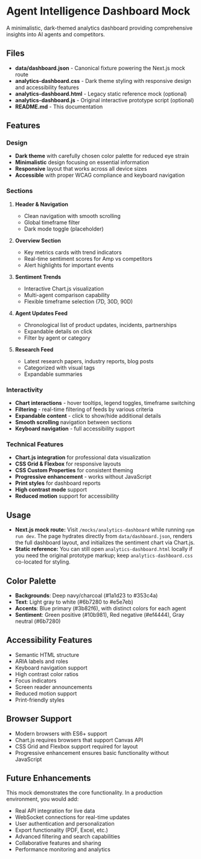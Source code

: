 # Agent Intelligence Dashboard Mock

A minimalistic, dark-themed analytics dashboard providing comprehensive insights into AI agents and competitors.

## Files

- **data/dashboard.json** - Canonical fixture powering the Next.js mock route
- **analytics-dashboard.css** - Dark theme styling with responsive design and accessibility features
- **analytics-dashboard.html** - Legacy static reference mock (optional)
- **analytics-dashboard.js** - Original interactive prototype script (optional)
- **README.md** - This documentation

## Features

### Design
- **Dark theme** with carefully chosen color palette for reduced eye strain
- **Minimalistic** design focusing on essential information
- **Responsive** layout that works across all device sizes
- **Accessible** with proper WCAG compliance and keyboard navigation

### Sections

1. **Header & Navigation**
   - Clean navigation with smooth scrolling
   - Global timeframe filter
   - Dark mode toggle (placeholder)

2. **Overview Section**
   - Key metrics cards with trend indicators
   - Real-time sentiment scores for Amp vs competitors
   - Alert highlights for important events

3. **Sentiment Trends**
   - Interactive Chart.js visualization
   - Multi-agent comparison capability
   - Flexible timeframe selection (7D, 30D, 90D)

4. **Agent Updates Feed**
   - Chronological list of product updates, incidents, partnerships
   - Expandable details on click
   - Filter by agent or category

5. **Research Feed**
   - Latest research papers, industry reports, blog posts
   - Categorized with visual tags
   - Expandable summaries

### Interactivity

- **Chart interactions** - hover tooltips, legend toggles, timeframe switching
- **Filtering** - real-time filtering of feeds by various criteria
- **Expandable content** - click to show/hide additional details
- **Smooth scrolling** navigation between sections
- **Keyboard navigation** - full accessibility support

### Technical Features

- **Chart.js integration** for professional data visualization
- **CSS Grid & Flexbox** for responsive layouts
- **CSS Custom Properties** for consistent theming
- **Progressive enhancement** - works without JavaScript
- **Print styles** for dashboard reports
- **High contrast mode** support
- **Reduced motion** support for accessibility

## Usage

- **Next.js mock route:** Visit `/mocks/analytics-dashboard` while running `npm run dev`. The page hydrates directly from `data/dashboard.json`, renders the full dashboard layout, and initializes the sentiment chart via Chart.js.
- **Static reference:** You can still open `analytics-dashboard.html` locally if you need the original prototype markup; keep `analytics-dashboard.css` co-located for styling.

## Color Palette

- **Backgrounds**: Deep navy/charcoal (#1a1d23 to #353c4a)
- **Text**: Light gray to white (#6b7280 to #e5e7eb)
- **Accents**: Blue primary (#3b82f6), with distinct colors for each agent
- **Sentiment**: Green positive (#10b981), Red negative (#ef4444), Gray neutral (#6b7280)

## Accessibility Features

- Semantic HTML structure
- ARIA labels and roles
- Keyboard navigation support
- High contrast color ratios
- Focus indicators
- Screen reader announcements
- Reduced motion support
- Print-friendly styles

## Browser Support

- Modern browsers with ES6+ support
- Chart.js requires browsers that support Canvas API
- CSS Grid and Flexbox support required for layout
- Progressive enhancement ensures basic functionality without JavaScript

## Future Enhancements

This mock demonstrates the core functionality. In a production environment, you would add:

- Real API integration for live data
- WebSocket connections for real-time updates
- User authentication and personalization
- Export functionality (PDF, Excel, etc.)
- Advanced filtering and search capabilities
- Collaborative features and sharing
- Performance monitoring and analytics
